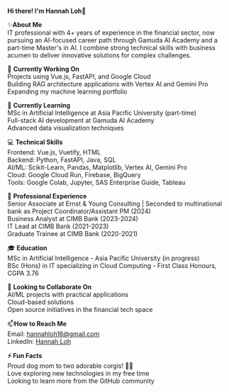 **Hi there! I'm Hannah Loh**👋

✨**About Me**\
IT professional with 4+ years of experience in the financial sector, now pursuing an AI-focused career path through Gamuda AI Academy and a part-time Master's in AI. I combine strong technical skills with business acumen to deliver innovative solutions for complex challenges.

🔭 **Currently Working On**\
Projects using Vue.js, FastAPI, and Google Cloud\
Building RAG architecture applications with Vertex AI and Gemini Pro\
Expanding my machine learning portfolio

🌱 **Currently Learning**\
MSc in Artificial Intelligence at Asia Pacific University (part-time)\
Full-stack AI development at Gamuda AI Academy\
Advanced data visualization techniques

💻 **Technical Skills**\
Frontend: Vue.js, Vuetify, HTML\
Backend: Python, FastAPI, Java, SQL\
AI/ML: Scikit-Learn, Pandas, Matplotlib, Vertex AI, Gemini Pro\
Cloud: Google Cloud Run, Firebase, BigQuery\
Tools: Google Colab, Jupyter, SAS Enterprise Guide, Tableau

🏢 **Professional Experience**\
Senior Associate at Ernst & Young Consulting | Seconded to multinational bank as Project Coordinator/Assistant PM (2024)\
Business Analyst at CIMB Bank (2023-2024)\
IT Lead at CIMB Bank (2021-2023)\
Graduate Trainee at CIMB Bank (2020-2021)

🎓 **Education**\
MSc in Artificial Intelligence - Asia Pacific University (in progress)\
BSc (Hons) in IT specializing in Cloud Computing - First Class Honours, CGPA 3.76

🤝 **Looking to Collaborate On**\
AI/ML projects with practical applications\
Cloud-based solutions\
Open source initiatives in the financial tech space

📫**How to Reach Me**\
Email: [hannahloh16@gmail.com](mailto:hannahloh16@gmail.com)\
LinkedIn: [Hannah Loh](https://www.linkedin.com/in/HannahLoh)

**⚡ Fun Facts**\
Proud dog mom to two adorable corgis! 🐶🐶 \
Love exploring new technologies in my free time\
Looking to learn more from the GitHub community
